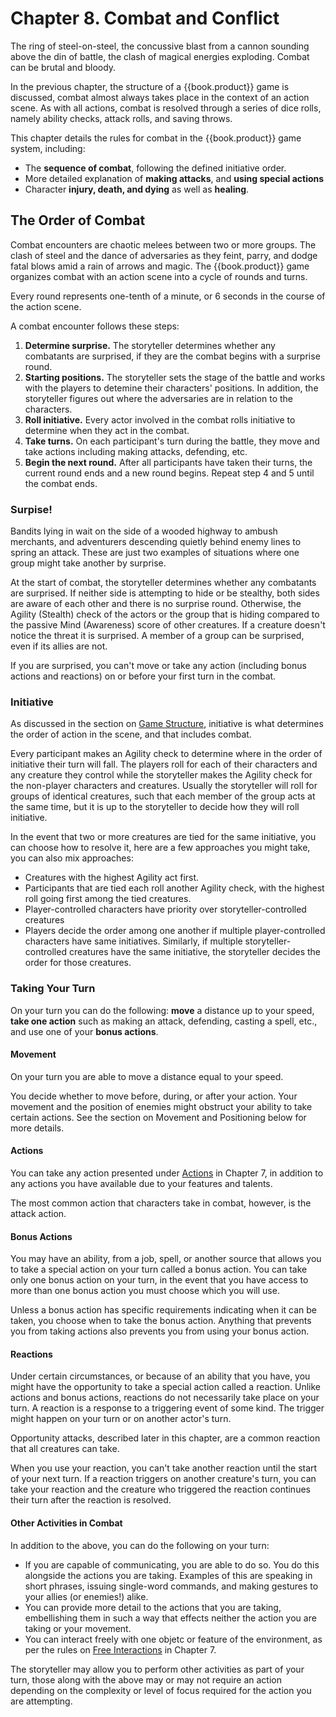 # Chapter 8. Combat and Conflict
The ring of steel-on-steel, the concussive blast from a cannon sounding above
the din of battle, the clash of magical energies exploding. Combat can be brutal
and bloody.

In the previous chapter, the structure of a {{book.product}} game is discussed,
combat almost always takes place in the context of an action scene. As with all
actions, combat is resolved through a series of dice rolls, namely ability
checks, attack rolls, and saving throws.

This chapter details the rules for combat in the {{book.product}} game system, including:

- The **sequence of combat**, following the defined initiative order.
- More detailed explanation of **making attacks**, and **using special actions**
- Character **injury, death, and dying** as well as **healing**.

## The Order of Combat
Combat encounters are chaotic melees between two or more groups. The clash of
steel and the dance of adversaries as they feint, parry, and dodge fatal blows
amid a rain of arrows and magic. The {{book.product}} game organizes combat with
an action scene into a cycle of rounds and turns.

Every round represents one-tenth of a minute, or 6 seconds in the course of the
action scene.

A combat encounter follows these steps:

1. **Determine surprise.** The storyteller determines whether any combatants are
   surprised, if they are the combat begins with a surprise round.
2. **Starting positions.** The storyteller sets the stage of the battle and
   works with the players to detemine their characters' positions. In addition,
   the storyteller figures out where the adversaries are in relation to the
   characters.
3. **Roll initiative.** Every actor involved in the combat rolls initiative to
   determine when they act in the combat.
4. **Take turns.** On each participant's turn during the battle, they move and
   take actions including making attacks, defending, etc.
5. **Begin the next round.** After all participants have taken their turns, the
   current round ends and a new round begins. Repeat step 4 and 5 until the
   combat ends.

### Surpise!
Bandits lying in wait on the side of a wooded highway to ambush merchants, and
adventurers descending quietly behind enemy lines to spring an attack. These are
just two examples of situations where one group might take another by surprise.

At the start of combat, the storyteller determines whether any combatants are
surprised. If neither side is attempting to hide or be stealthy, both sides are
aware of each other and there is no surprise round. Otherwise, the Agility
(Stealth) check of the actors or the group that is hiding compared to the
passive Mind (Awareness) score of other creatures. If a creature doesn't notice
the threat it is surprised. A member of a group can be surprised, even if its
allies are not.

If you are surprised, you can't move or take any action (including bonus actions
and reactions) on or before your first turn in the combat.

### Initiative
As discussed in the section on [Game
Structure](./07-PlayingTheGame.html#initiative-order), initiative is what
determines the order of action in the scene, and that includes combat.

Every participant makes an Agility check to determine where in the order of
initiative their turn will fall. The players roll for each of their characters
and any creature they control while the storyteller makes the Agility check for
the non-player characters and creatures. Usually the storyteller will roll for
groups of identical creatures, such that each member of the group acts at the
same time, but it is up to the storyteller to decide how they will roll
initiative.

In the event that two or more creatures are tied for the same initiative, you
can choose how to resolve it, here are a few approaches you might take, you can
also mix approaches:

- Creatures with the highest Agility act first.
- Participants that are tied each roll another Agility check, with the highest
  roll going first among the tied creatures.
- Player-controlled characters have priority over storyteller-controlled
  creatures
- Players decide the order among one another if multiple player-controlled
  characters have same initiatives. Similarly, if multiple
  storyteller-controlled creatures have the same initiative, the storyteller
  decides the order for those creatures.

### Taking Your Turn
On your turn you can do the following: **move** a distance up to your speed,
**take one action** such as making an attack, defending, casting a spell, etc.,
and use one of your **bonus actions**.

#### Movement
On your turn you are able to move a distance equal to your speed.

You decide whether to move before, during, or after your action. Your movement
and the position of enemies might obstruct your ability to take certain actions.
See the section on Movement and Positioning below for more details.

#### Actions
You can take any action presented under [Actions](./07-PlayingTheGame.html#actions)
in Chapter 7, in addition to any actions you have available due to your features
and talents.

The most common action that characters take in combat, however, is the attack
action.

#### Bonus Actions
You may have an ability, from a job, spell, or another source that allows you to
take a special action on your turn called a bonus action. You can take only one
bonus action on your turn, in the event that you have access to more than one
bonus action you must choose which you will use.

Unless a bonus action has specific requirements indicating when it can be taken,
you choose when to take the bonus action. Anything that prevents you from taking
actions also prevents you from using your bonus action.

#### Reactions
Under certain circumstances, or because of an ability that you have, you might
have the opportunity to take a special action called a reaction. Unlike actions
and bonus actions, reactions do not necessarily take place on your turn. A
reaction is a response to a triggering event of some kind. The trigger might
happen on your turn or on another actor's turn.

Opportunity attacks, described later in this chapter, are a common reaction that
all creatures can take.

When you use your reaction, you can't take another reaction until the start of
your next turn. If a reaction triggers on another creature's turn, you can take
your reaction and the creature who triggered the reaction continues their turn
after the reaction is resolved.

#### Other Activities in Combat
In addition to the above, you can do the following on your turn:

- If you are capable of communicating, you are able to do so. You do this
  alongside the actions you are taking. Examples of this are speaking in short
  phrases, issuing single-word commands, and making gestures to your allies (or
  enemies!) alike.
- You can provide more detail to the actions that you are taking, embellishing
  them in such a way that effects neither the action you are taking or your
  movement.
- You can interact freely with one objetc or feature of the environment, as per
  the rules on [Free Interactions](./07-PlayingTheGame.html#free-interactions)
  in Chapter 7.

The storyteller may allow you to perform other activities as part of your turn,
those along with the above may or may not require an action depending on the
complexity or level of focus required for the action you are attempting.

